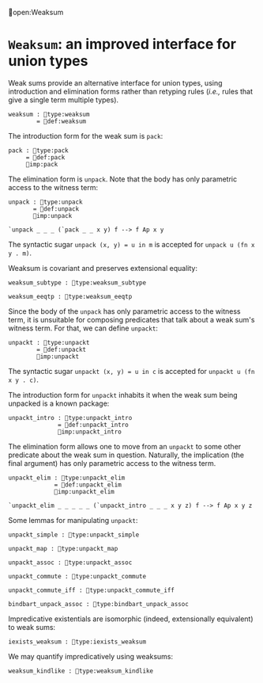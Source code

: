 open:Weaksum
# `Weaksum`: an improved interface for union types

Weak sums provide an alternative interface for union types, using
introduction and elimination forms rather than retyping rules (*i.e.,*
rules that give a single term multiple types).

    weaksum : type:weaksum
            = def:weaksum

The introduction form for the weak sum is `pack`:
    
    pack : type:pack
         = def:pack
         imp:pack

The elimination form is `unpack`.  Note that the body has only
parametric access to the witness term:

    unpack : type:unpack
           = def:unpack
           imp:unpack

    `unpack _ _ _ (`pack _ _ x y) f --> f Ap x y

The syntactic sugar `unpack (x, y) = u in m` is accepted for 
`unpack u (fn x y . m)`.

Weaksum is covariant and preserves extensional equality:

    weaksum_subtype : type:weaksum_subtype

    weaksum_eeqtp : type:weaksum_eeqtp

Since the body of the `unpack` has only parametric access to the
witness term, it is unsuitable for composing predicates that talk
about a weak sum's witness term.  For that, we can define
`unpackt`:

    unpackt : type:unpackt
            = def:unpackt
            imp:unpackt
    
The syntactic sugar `unpackt (x, y) = u in c` is accepted for
`unpackt u (fn x y . c)`.

The introduction form for `unpackt` inhabits it when the weak sum
being unpacked is a known package:

    unpackt_intro : type:unpackt_intro
                  = def:unpackt_intro
                  imp:unpackt_intro

The elimination form allows one to move from an `unpackt` to some
other predicate about the weak sum in question.  Naturally, the
implication (the final argument) has only parametric access to the
witness term.

    unpackt_elim : type:unpackt_elim
                 = def:unpackt_elim
                 imp:unpackt_elim

    `unpackt_elim _ _ _ _ _ (`unpackt_intro _ _ _ x y z) f --> f Ap x y z

Some lemmas for manipulating `unpackt`:

    unpackt_simple : type:unpackt_simple

    unpackt_map : type:unpackt_map

    unpackt_assoc : type:unpackt_assoc

    unpackt_commute : type:unpackt_commute

    unpackt_commute_iff : type:unpackt_commute_iff

    bindbart_unpack_assoc : type:bindbart_unpack_assoc

Impredicative existentials are isomorphic (indeed, extensionally
equivalent) to weak sums:

    iexists_weaksum : type:iexists_weaksum

We may quantify impredicatively using weaksums:

    weaksum_kindlike : type:weaksum_kindlike
